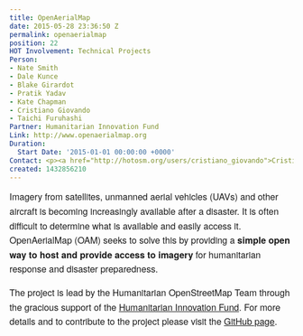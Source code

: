 ```yaml
---
title: OpenAerialMap
date: 2015-05-28 23:36:50 Z
permalink: openaerialmap
position: 22
HOT Involvement: Technical Projects
Person:
- Nate Smith
- Dale Kunce
- Blake Girardot
- Pratik Yadav
- Kate Chapman
- Cristiano Giovando
- Taichi Furuhashi
Partner: Humanitarian Innovation Fund
Link: http://www.openaerialmap.org
Duration:
  Start Date: '2015-01-01 00:00:00 +0000'
Contact: <p><a href="http://hotosm.org/users/cristiano_giovando">Cristiano Giovando</a></p>
created: 1432856210
---
```


<p style="box-sizing: border-box; margin-top: 0px; margin-bottom: 16px; font-family: 'Helvetica Neue', Helvetica, 'Segoe UI', Arial, freesans, sans-serif; font-size: 16px; line-height: 25.6000003814697px;">Imagery from satellites, unmanned aerial vehicles (UAVs) and other aircraft is becoming increasingly available after a disaster. It is often difficult to determine what is available and easily access it. OpenAerialMap (OAM) seeks to solve this by providing a&nbsp;<strong style="box-sizing: border-box;">simple open way to host and provide access to imagery</strong>&nbsp;for humanitarian response and disaster preparedness.</p><p style="box-sizing: border-box; margin-top: 0px; margin-bottom: 16px; font-family: 'Helvetica Neue', Helvetica, 'Segoe UI', Arial, freesans, sans-serif; font-size: 16px; line-height: 25.6000003814697px;">The project is lead by the&nbsp;Humanitarian OpenStreetMap Team&nbsp;through the gracious support of the&nbsp;<a href="http://www.humanitarianinnovation.org/large-project/OpenAerialMap" target="_blank">Humanitarian Innovation Fund</a>. For more details and to contribute to the project please visit the <a href="https://github.com/hotosm/OpenAerialMap" target="_blank">GitHub page</a>.</p>
